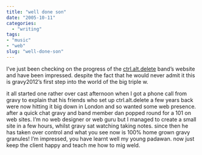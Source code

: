 ```yaml
---
title: "well done son"
date: "2005-10-11"
categories: 
  - "writing"
tags:
- "music"
- "web"
slug: "well-done-son"
---
```


I’ve just been checking on the progress of the [ctrl.alt.delete](https://www.ctrl-alt-delete-music.co.uk/) band’s website and have been impressed. despite the fact that he would never admit it this is gravy2012’s first step into the world of the big triple w.
  
it all started one rather over cast afternoon when I got a phone call from gravy to explain that his friends who set up ctrl.alt.delete a few years back were now hitting it big down in London and so wanted some web presence. after a quick chat gravy and band member dan popped round for a 101 on web sites. I’m no web designer or web guru but I managed to create a small site in a few hours, whilst gravy sat watching taking notes. since then he has taken over control and what you see now is 100% home grown gravy granules! I’m impressed, you have learnt well my young padawan. now just keep the client happy and teach me how to mig weld.
